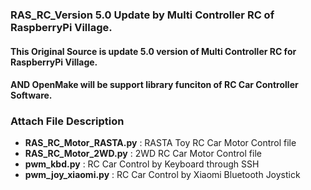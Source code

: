 ### RAS_RC_Version 5.0 Update by Multi Controller RC of RaspberryPi Village.

#### This Original Source is update 5.0 version  of Multi Controller RC for RaspberryPi Village.
#### AND OpenMake will be support library funciton of RC Car Controller Software.

### Attach File Description

* **RAS_RC_Motor_RASTA.py** : RASTA Toy RC Car Motor Control file
* **RAS_RC_Motor_2WD.py** : 2WD RC Car Motor Control file
* **pwm_kbd.py** : RC Car Control by Keyboard through SSH
* **pwm_joy_xiaomi.py** : RC Car Control by Xiaomi Bluetooth Joystick
